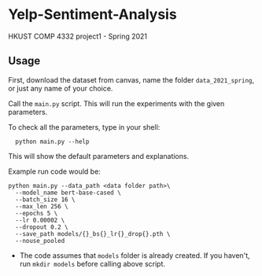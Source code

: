 # Yelp-Sentiment-Analysis
HKUST COMP 4332 project1 - Spring 2021 

## Usage

First, download the dataset from canvas, name the folder `data_2021_spring`, or just any name of your choice.

Call the `main.py` script. This will run the experiments with the given parameters.

To check all the parameters, type in your shell:

```
  python main.py --help
```

This will show the default parameters and explanations.

Example run code would be:

```
python main.py --data_path <data folder path>\
  --model_name bert-base-cased \
  --batch_size 16 \
  --max_len 256 \
  --epochs 5 \
  --lr 0.00002 \
  --dropout 0.2 \
  --save_path models/{}_bs{}_lr{}_drop{}.pth \
  --nouse_pooled
```

* The code assumes that `models` folder is already created. If you haven't, run `mkdir models` 
before calling above script.
